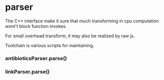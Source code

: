 # parser

The C++ interface make it sure that much transforming in cpu computation wont't block function invokes.

For small overhead transform, it may also be realized by raw js.


Toolchain is various scripts for maintaining.


### antibioticsParser.parse()
### linkParser.parse()
